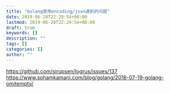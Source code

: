 ```yaml
---
title: "Golang使用encoding/json遇到的问题"
date: 2019-06-28T22:29:54+08:00
lastmod: 2019-06-28T22:29:54+08:00
draft: true
keywords: []
description: ""
tags: []
categories: []
author: ""
---
```


<!--more-->
https://github.com/sirupsen/logrus/issues/137
https://www.sohamkamani.com/blog/golang/2018-07-19-golang-omitempty/